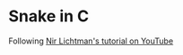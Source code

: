 # Snake in C

Following [Nir Lichtman's tutorial on YouTube](https://www.youtube.com/watch?v=SFtWBVMdAOA)
